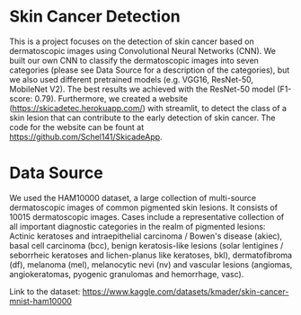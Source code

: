 # Skin Cancer Detection

This is a project focuses on the detection of skin cancer based on dermatoscopic images using Convolutional Neural Networks (CNN). We built our own CNN to classify the dermatoscopic images into seven categories (please see Data Source for a description of the categories), but we also used different pretrained models (e.g. VGG16, ResNet-50, MobileNet V2). The best results we achieved with the ResNet-50 model (F1-score: 0.79). Furthermore, we created a website (https://skicadetec.herokuapp.com/) with streamlit, to detect the class of a skin lesion that can contribute to the early detection of skin cancer. The code for the website can be fount at https://github.com/Schel141/SkicadeApp.

# Data Source

We used the HAM10000 dataset, a large collection of multi-source dermatoscopic images of common pigmented skin lesions. It consists of 10015 dermatoscopic images. Cases include a representative collection of all important diagnostic categories in the realm of pigmented lesions: Actinic keratoses and intraepithelial carcinoma / Bowen's disease (akiec), basal cell carcinoma (bcc), benign keratosis-like lesions (solar lentigines / seborrheic keratoses and lichen-planus like keratoses, bkl), dermatofibroma (df), melanoma (mel), melanocytic nevi (nv) and vascular lesions (angiomas, angiokeratomas, pyogenic granulomas and hemorrhage, vasc).

Link to the dataset: https://www.kaggle.com/datasets/kmader/skin-cancer-mnist-ham10000


